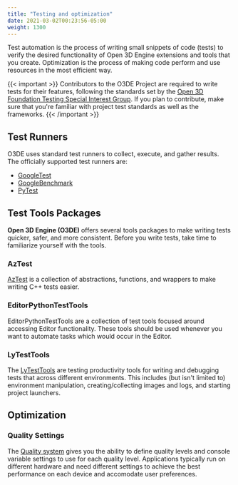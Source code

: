 ```yaml
---
title: "Testing and optimization"
date: 2021-03-02T00:23:56-05:00
weight: 1300
---
```


Test automation is the process of writing small snippets of code (tests) to verify the desired functionality of Open 3D Engine extensions and tools that you create.  Optimization is the process of making code perform and use resources in the most efficient way.

{{< important >}}
Contributors to the O3DE Project are required to write tests for their features, following the standards set by the [Open 3D Foundation Testing Special Interest Group](https://github.com/o3de/sig-testing). If you plan to contribute, make sure that you're familiar with project test standards as well as the frameworks.
{{< /important >}} 

## Test Runners

O3DE uses standard test runners to collect, execute, and gather results. The officially supported test runners are:

* [GoogleTest](https://github.com/google/googletest)
* [GoogleBenchmark](https://github.com/google/benchmark)
* [PyTest](https://docs.pytest.org)

## Test Tools Packages

**Open 3D Engine (O3DE)** offers several tools packages to make writing tests quicker, safer, and more consistent. Before you write tests, take time to familiarize yourself with the tools.

### AzTest

[AzTest](/docs/api/frameworks/aztest/) is a collection of abstractions, functions, and wrappers to make writing C++ tests easier.

### EditorPythonTestTools

EditorPythonTestTools are a collection of test tools focused around accessing Editor functionality. These tools should be used whenever you want to automate tasks which would occur in the Editor. 

### LyTestTools

The [LyTestTools](/docs/user-guide/testing/lytesttools/) are testing productivity tools for writing and debugging tests that across different environments. This includes (but isn't limited to) environment manipulation, creating/collecting images and logs, and starting project launchers.

## Optimization

### Quality Settings

The [Quality system](/docs/user-guide/testing/quality/) gives you the ability to define quality levels and console variable settings to use for each quality level. Applications typically run on different hardware and need different settings to achieve the best performance on each device and accomodate user preferences.
